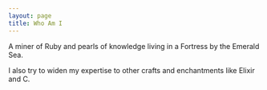 ```yaml
---
layout: page
title: Who Am I
---
```


A miner of Ruby and pearls of knowledge living in a Fortress by the Emerald Sea.

I also try to widen my expertise to other crafts and enchantments like Elixir and C.

